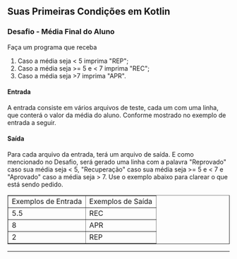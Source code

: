## Suas Primeiras Condições em Kotlin

### Desafio - Média Final do Aluno

Faça um programa que receba
<OL>
<LI> Caso a média seja < 5 imprima "REP";</LI>
<LI> Caso a média seja >= 5 e < 7 imprima "REC";</LI>
<LI>Caso a média seja >7 imprima "APR".</LI>
</OL>

#### Entrada
A entrada consiste em vários arquivos de teste, cada um com uma linha, que conterá o valor da média do aluno. Conforme mostrado no exemplo de entrada a seguir.

#### Saída
Para cada arquivo da entrada, terá um arquivo de saída. E como mencionado no Desafio, será gerado uma linha com a palavra "Reprovado" caso sua média seja < 5, "Recuperação" caso sua média seja >= 5 e < 7 e "Aprovado" caso a média seja > 7. Use o exemplo abaixo para clarear o que está sendo pedido.

<table border="1">
    <tr>
        <td>Exemplos de Entrada</td>
        <td>Exemplos de Saída</td>
    </tr>
    <tr>
        <td>5.5</td>
        <td>REC</td>
    </tr>
    <tr>
        <td>8</td>
        <td>APR</td>
    </tr>
     <tr>
        <td>2</td>
        <td>REP</td>
    </tr>
</table>

<hr>